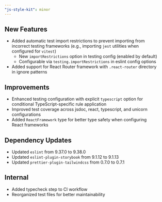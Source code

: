 ```yaml
---
"js-style-kit": minor
---
```


## New Features

- Added automatic test import restrictions to prevent importing from incorrect testing frameworks (e.g., importing `jest` utilities when configured for `vitest`)
  - New `importRestrictions` option in testing config (enabled by default)
  - Configurable via `testing.importRestrictions` in eslint config options
- Added support for React Router framework with `.react-router` directory in ignore patterns

## Improvements

- Enhanced testing configuration with explicit `typescript` option for conditional TypeScript-specific rule application
- Improved test coverage across jsdoc, react, typescript, and unicorn configurations
- Added `ReactFramework` type for better type safety when configuring React frameworks

## Dependency Updates

- Updated `eslint` from 9.37.0 to 9.38.0
- Updated `eslint-plugin-storybook` from 9.1.12 to 9.1.13
- Updated `prettier-plugin-tailwindcss` from 0.7.0 to 0.7.1

## Internal

- Added typecheck step to CI workflow
- Reorganized test files for better maintainability
